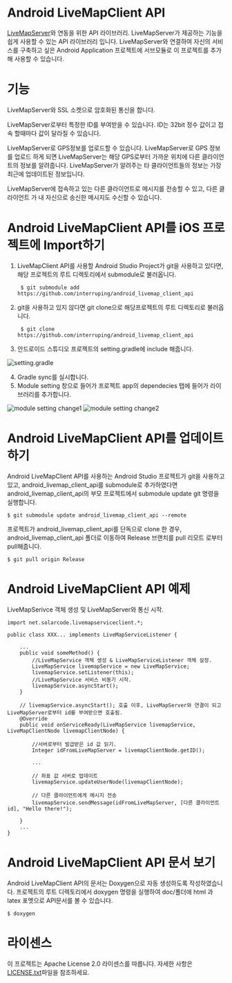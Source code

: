 
Android LiveMapClient API
=======

[LiveMapServer](https://github.com/interruping/livemap-server)와 연동을 위한 API 라이브러리.
LiveMapServer가 제공하는 기능을 쉽게 사용할 수 있는 API 라이브러리 입니다.
LiveMapServer와 연결하여 자신의 서비스를 구축하고 싶은 Android Application 프로젝트에 서브모듈로
이 프로젝트를 추가해 사용할 수 있습니다.

기능
========

LiveMapServer와 SSL 소켓으로 암호화된 통신을 합니다.

LiveMapServer로부터 특정한 ID를 부여받을 수 있습니다. ID는 32bit 정수 값이고
접속 할때마다 값이 달라질 수 있습니다.

LiveMapServer로 GPS정보를 업로드할 수 있습니다. LiveMapServer로 GPS 정보를 업로드
하게 되면 LiveMapServer는 해당 GPS로부터 가까운 위치에 다른 클라이언트의 정보를 알려줍니다.
LiveMapServer가 알려주는 타 클라이언트들의 정보는 가장 최근에 업데이트된 정보입니다.

LiveMapServer에 접속하고 있는 다른 클라이언트로 메시지를 전송할 수 있고, 다른 클라이언트
가 내 자신으로 송신한 메시지도 수신할 수 있습니다.


Android LiveMapClient API를 iOS 프로젝트에 Import하기
=======
1. LiveMapClient API를 사용할 Android Studio Project가 git을 사용하고 있다면, 해당
프로젝트의 루트 디렉토리에서 submodule로 불러옵니다.

        $ git submodule add https://github.com/interruping/android_livemap_client_api

2. git을 사용하고 있지 않다면 git clone으로 해당프로젝트의 루트 디렉토리로 불러옵니다.

        $ git clone https://github.com/interruping/android_livemap_client_api

3. 안드로이드 스튜디오 프로젝트의 setting.gradle에 include 해줍니다.

![setting.gradle](https://user-images.githubusercontent.com/29074678/31343620-1dd792fa-ad4b-11e7-977d-1a95ac707050.png)

4. Gradle sync를 실시합니다.
5. Module setting 창으로 들어가 프로젝트 app의 dependecies 탭에 들어가 라이브러리를 추가합니다.

![module setting change1](https://user-images.githubusercontent.com/29074678/31343801-a8513ada-ad4b-11e7-8ed8-a5e092cc56e9.png)
![module setting change2](https://user-images.githubusercontent.com/29074678/31343840-c7c0406e-ad4b-11e7-9b56-3eb41950a85f.png)

Android LiveMapClient API를 업데이트하기
=======

Android LiveMapClient API를 사용하는 Android Studio 프로젝트가 git을 사용하고 있고, android_livemap_client_api를 submodule로 추가하였다면
android_livemap_client_api의 부모 프로젝트에서 submodule update git 명령을 실행합니다.

    $ git submodule update android_livemap_client_api --remote

프로젝트가 android_livemap_client_api를 단독으로 clone 한 경우, android_livemap_client_api 폴더로 이동하여 Release 브랜치를 pull 리모트
로부터 pull해줍니다.

    $ git pull origin Release

Android LiveMapClient API  예제
=======

LiveMapSerivce 객체 생성 및 LiveMapServer와 통신 시작.

    import net.solarcode.livemapserviceclient.*;

    public class XXX... implements LiveMapServiceListener {
    
        ...
        public void someMethod() {
            //LiveMapService 객체 생성 & LiveMapServiceListener 객체 설정.
            LiveMapService livemapService = new LiveMapService;
            livemapService.setListener(this);
            //LiveMapService 서비스 비동기 시작.
            livemapService.asyncStart();
        }
        
        // livemapService.asyncStart(); 호출 이후, LiveMapServer와 연결이 되고 LiveMapServer로부터 id를 부여받으면 호출됨.
        @Override
        public void onServiceReady(LiveMapService livemapService, LiveMapClientNode livemapClientNode) {
        
            //서버로부터 발급받은 id 값 읽기.
            Integer idFromLiveMapServer = livemapClientNode.getID();
            
            ...
            
            // 좌표 값 서버로 업데이트
            livemapService.updateUserNode(livemapClientNode);
            
            // 다른 클라이언트에게 메시지 전송
            livemapService.sendMessage(idFromLiveMapServer, [다른 클라이언트 id], "Hello there!");
        
        }
        ...
    }

Android LiveMapClient API 문서 보기
=======

Android LiveMapClient API의 문서는 Doxygen으로 자동 생성하도록 작성하였습니다.
프로젝트의 루트 디렉토리에서 doxygen 명령을 실행하여 doc/폴더에 html 과 latex
포멧으로 API문서를 볼 수 있습니다.

    $ doxygen

라이센스
=======
이 프로젝트는 Apache License 2.0 라이센스를 따릅니다. 자세한 사항은 [LICENSE.txt](https://github.com/interruping/android_livemap_client_api/blob/master/LICENSE)파일을 참조하세요.


